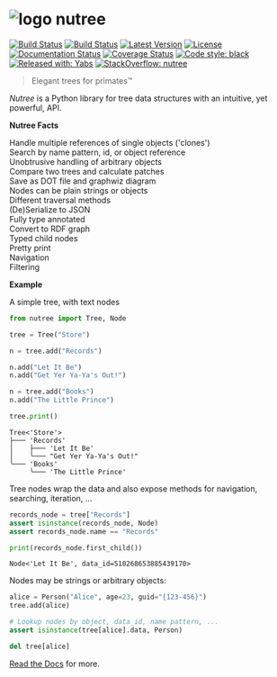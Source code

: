 # ![logo](https://raw.githubusercontent.com/mar10/nutree/main/docs/nutree_48x48.png) nutree

[![Build Status](https://travis-ci.com/mar10/nutree.svg?branch=main)](https://app.travis-ci.com/github/mar10/nutree)
[![Build Status](https://github.com/mar10/nutree/actions/workflows/tests/badge.svg)](https://app.travis-ci.com/github/mar10/nutree)
[![Latest Version](https://img.shields.io/pypi/v/nutree.svg)](https://pypi.python.org/pypi/nutree/)
[![License](https://img.shields.io/pypi/l/nutree.svg)](https://github.com/mar10/nutree/blob/main/LICENSE.txt)
[![Documentation Status](https://readthedocs.org/projects/nutree/badge/?version=latest)](http://nutree.readthedocs.io/)
[![Coverage Status](https://coveralls.io/repos/github/mar10/nutree/badge.svg?branch=main)](https://coveralls.io/github/mar10/nutree?branch=main)
[![Code style: black](https://img.shields.io/badge/code%20style-black-000000.svg)](https://github.com/ambv/black)
[![Released with: Yabs](https://img.shields.io/badge/released%20with-yabs-yellowgreen)](https://github.com/mar10/yabs)
[![StackOverflow: nutree](https://img.shields.io/badge/StackOverflow-nutree-blue.svg)](https://stackoverflow.com/questions/tagged/nutree)

> Elegant trees for primates&trade;

_Nutree_ is a Python library for tree data structures with an intuitive,
yet powerful, API.

**Nutree Facts**

Handle multiple references of single objects ('clones') <br>
Search by name pattern, id, or object reference <br>
Unobtrusive handling of arbitrary objects <br>
Compare two trees and calculate patches <br>
Save as DOT file and graphwiz diagram <br>
Nodes can be plain strings or objects <br>
Different traversal methods <br>
(De)Serialize to JSON <br>
Fully type annotated <br>
Convert to RDF graph <br>
Typed child nodes <br>
Pretty print <br>
Navigation <br>
Filtering <br>

**Example**

A simple tree, with text nodes

```py
from nutree import Tree, Node

tree = Tree("Store")

n = tree.add("Records")

n.add("Let It Be")
n.add("Get Yer Ya-Ya's Out!")

n = tree.add("Books")
n.add("The Little Prince")

tree.print()
```

```ascii
Tree<'Store'>
├─── 'Records'
│    ├─── 'Let It Be'
│    ╰─── "Get Yer Ya-Ya's Out!"
╰─── 'Books'
     ╰─── 'The Little Prince'
```

Tree nodes wrap the data and also expose methods for navigation, searching,
iteration, ...

```py
records_node = tree["Records"]
assert isinstance(records_node, Node)
assert records_node.name == "Records"

print(records_node.first_child())
```

```ascii
Node<'Let It Be', data_id=510268653885439170>
```

Nodes may be strings or arbitrary objects:

```py
alice = Person("Alice", age=23, guid="{123-456}")
tree.add(alice)

# Lookup nodes by object, data_id, name pattern, ...
assert isinstance(tree[alice].data, Person)

del tree[alice]
```

[Read the Docs](https://nutree.readthedocs.io/) for more.
